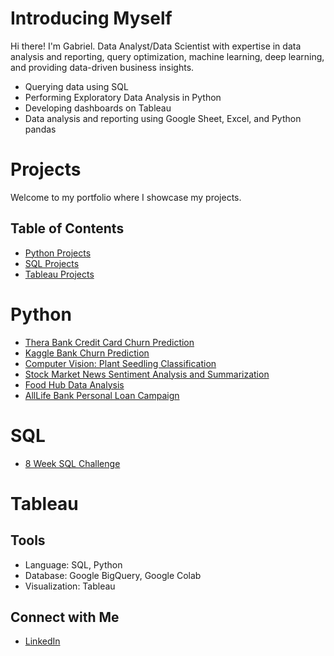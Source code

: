 # Introducing Myself

Hi there! I'm Gabriel. Data Analyst/Data Scientist with expertise in data analysis and reporting, query optimization, machine learning, deep learning, and providing data-driven business insights.
  * Querying data using SQL
  * Performing Exploratory Data Analysis in Python
  * Developing dashboards on Tableau
  * Data analysis and reporting using Google Sheet, Excel, and Python pandas

# Projects
Welcome to my portfolio where I showcase my projects.

## Table of Contents

- [Python Projects](#Python)
- [SQL Projects](#SQL)
- [Tableau Projects](#Tableau)

# Python
- [Thera Bank Credit Card Churn Prediction](https://github.com/jgabrielg99/Python/blob/main/Thera%20Bank%20Credit%20Card%20Churn%20Prediction.ipynb)
- [Kaggle Bank Churn Prediction](https://github.com/jgabrielg99/Python/blob/main/Project_4.ipynb)
- [Computer Vision: Plant Seedling Classification](https://github.com/jgabrielg99/Python/blob/main/Project_5.ipynb)
- [Stock Market News Sentiment Analysis and Summarization](https://github.com/jgabrielg99/Python/blob/main/Project_7.ipynb)
- [Food Hub Data Analysis](https://github.com/jgabrielg99/Python/blob/main/Project_1.ipynb)
- [AllLife Bank Personal Loan Campaign](https://github.com/jgabrielg99/Python/blob/main/Project_2.ipynb)

# SQL
- [8 Week SQL Challenge](https://github.com/jgabrielg99/8-Week-SQL-Challenge)

# Tableau

## Tools
  * Language: SQL, Python
  * Database: Google BigQuery, Google Colab
  * Visualization: Tableau

## Connect with Me
  * [LinkedIn](https://www.linkedin.com/in/gabrielsoboe?utm_source=share&utm_campaign=share_via&utm_content=profile&utm_medium=android_app)
